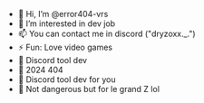 - 👋 Hi, I’m @error404-vrs
- 👀 I’m interested in dev job
- 📫 You can contact me in discord ("dryzoxx._.")
- ⚡ Fun: Love video games
- 👀 Discord tool dev
- 👀 2024 404
- 👀 Discord tool dev for you
- 👀 Not dangerous but for le grand Z lol
<!---
error404-vrs/error404-vrs is a ✨ special ✨ repository because its `README.md` (this file) appears on your GitHub profile.
You can click the Preview link to take a look at your changes.
--->
